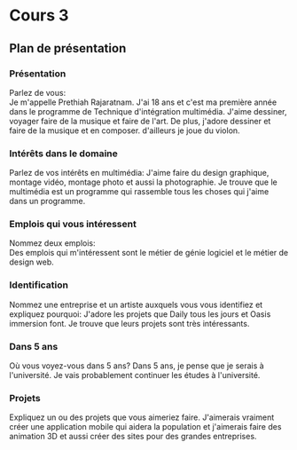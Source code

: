 # Cours 3
## Plan de présentation

### Présentation
Parlez de vous:  
Je m'appelle Prethiah Rajaratnam. J'ai 18 ans et c'est ma première année dans le programme de Technique d'intégration multimédia. J'aime dessiner, voyager faire de la musique et faire de l'art. De plus, j'adore dessiner et faire de la musique et en composer. d'ailleurs je joue du violon.
### Intérêts dans le domaine
Parlez de vos intérêts en multimédia: 
J'aime faire du design graphique, montage vidéo, montage photo et aussi la photographie. Je trouve que le multimédia est un programme qui rassemble tous les choses qui j'aime dans un programme. 
### Emplois qui vous intéressent 
Nommez deux emplois:  
Des emplois qui m'intéressent sont le métier de génie logiciel et le métier de design web.
### Identification
Nommez une entreprise et un artiste auxquels vous vous identifiez et expliquez pourquoi: 
J'adore les projets que Daily tous les jours et Oasis immersion font. Je trouve que leurs projets sont très intéressants.
### Dans 5 ans 
Où vous voyez-vous dans 5 ans? 
Dans 5 ans, je pense que je serais à l'université. Je vais probablement continuer les études à l'université.
### Projets
Expliquez un ou des projets que vous aimeriez faire. 
J'aimerais vraiment créer une application mobile qui aidera la population et j'aimerais faire des animation 3D et aussi créer des sites pour des grandes entreprises.

